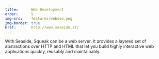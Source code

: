 ```yaml
---
title:      Web Development
order:      5
img-src:    features/webdev.png
img-border: true
href:       http://www.seaside.st/
---
```

With Seaside, Squeak can be a web server. It provides a layered set of abstractions over HTTP and HTML that let you build highly interactive web applications quickly, reusably and maintainably.